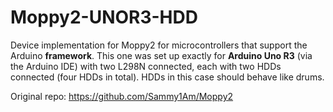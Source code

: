 # Moppy2-UNOR3-HDD
Device implementation for Moppy2 for microcontrollers that support the Arduino **framework**.  This one was set up exactly for **Arduino Uno R3** (via the Arduino IDE) with two L298N connected, each with two HDDs connected (four HDDs in total). HDDs in this case should behave like drums.

Original repo: https://github.com/Sammy1Am/Moppy2
